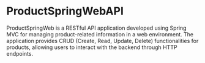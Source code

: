 # ProductSpringWebAPI
ProductSpringWeb is a RESTful API application developed using Spring MVC for managing product-related information in a web environment. The application provides CRUD (Create, Read, Update, Delete) functionalities for products, allowing users to interact with the backend through HTTP endpoints.
